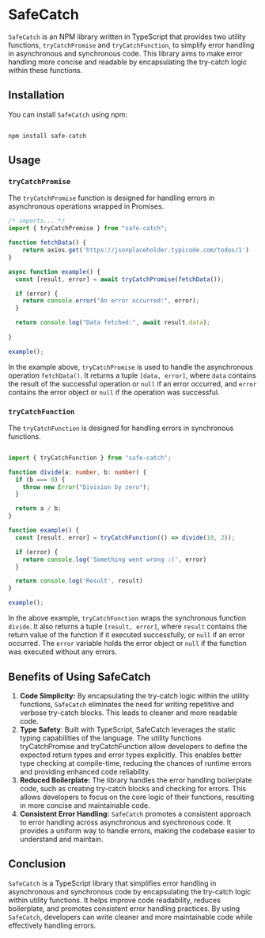 # SafeCatch

`SafeCatch` is an NPM library written in TypeScript that provides two utility functions, `tryCatchPromise` and `tryCatchFunction`, to simplify error handling in asynchronous and synchronous code. This library aims to make error handling more concise and readable by encapsulating the try-catch logic within these functions.
## Installation

You can install `SafeCatch` using npm:

```shell

npm install safe-catch
```

## Usage
### `tryCatchPromise`

The `tryCatchPromise` function is designed for handling errors in asynchronous operations wrapped in Promises.

```typescript
/* imports... */
import { tryCatchPromise } from "safe-catch";

function fetchData() {
    return axios.get('https://jsonplaceholder.typicode.com/todos/1')
}

async function example() {
  const [result, error] = await tryCatchPromise(fetchData());

  if (error) {
    return console.error("An error occurred:", error);
  } 

  return console.log("Data fetched:", await result.data);
  
}

example();
```



In the example above, `tryCatchPromise` is used to handle the asynchronous operation `fetchData()`. It returns a tuple `[data, error]`, where `data` contains the result of the successful operation or `null` if an error occurred, and `error` contains the error object or `null` if the operation was successful.
### `tryCatchFunction`

The `tryCatchFunction` is designed for handling errors in synchronous functions.

```typescript

import { tryCatchFunction } from "safe-catch";

function divide(a: number, b: number) {
  if (b === 0) {
    throw new Error("Division by zero");
  }

  return a / b;
}

function example() {
  const [result, error] = tryCatchFunction(() => divide(10, 2));

  if (error) {
    return console.log('Something went wrong :(', error)
  }

  return console.log('Result', result)
}

example();
```



In the above example, `tryCatchFunction` wraps the synchronous function `divide`. It also returns a tuple `[result, error]`, where `result` contains the return value of the function if it executed successfully, or `null` if an error occurred. The `error` variable holds the error object or `null` if the function was executed without any errors.
## Benefits of Using SafeCatch 
1. **Code Simplicity:**  By encapsulating the try-catch logic within the utility functions, `SafeCatch` eliminates the need for writing repetitive and verbose try-catch blocks. This leads to cleaner and more readable code. 
2. **Type Safety**: Built with TypeScript, SafeCatch leverages the static typing capabilities of the language. The utility functions tryCatchPromise and tryCatchFunction allow developers to define the expected return types and error types explicitly. This enables better type checking at compile-time, reducing the chances of runtime errors and providing enhanced code reliability.
3. **Reduced Boilerplate:**  The library handles the error handling boilerplate code, such as creating try-catch blocks and checking for errors. This allows developers to focus on the core logic of their functions, resulting in more concise and maintainable code. 
4. **Consistent Error Handling:**  `SafeCatch` promotes a consistent approach to error handling across asynchronous and synchronous code. It provides a uniform way to handle errors, making the codebase easier to understand and maintain.
## Conclusion

`SafeCatch` is a TypeScript library that simplifies error handling in asynchronous and synchronous code by encapsulating the try-catch logic within utility functions. It helps improve code readability, reduces boilerplate, and promotes consistent error handling practices. By using `SafeCatch`, developers can write cleaner and more maintainable code while effectively handling errors.